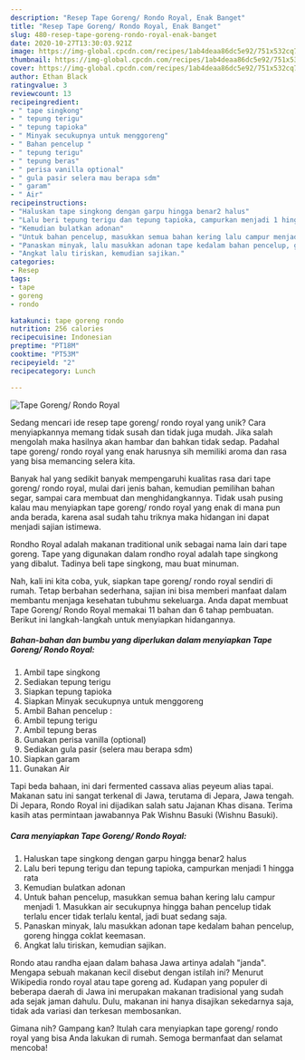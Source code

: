 ```yaml
---
description: "Resep Tape Goreng/ Rondo Royal, Enak Banget"
title: "Resep Tape Goreng/ Rondo Royal, Enak Banget"
slug: 480-resep-tape-goreng-rondo-royal-enak-banget
date: 2020-10-27T13:30:03.921Z
image: https://img-global.cpcdn.com/recipes/1ab4deaa86dc5e92/751x532cq70/tape-goreng-rondo-royal-foto-resep-utama.jpg
thumbnail: https://img-global.cpcdn.com/recipes/1ab4deaa86dc5e92/751x532cq70/tape-goreng-rondo-royal-foto-resep-utama.jpg
cover: https://img-global.cpcdn.com/recipes/1ab4deaa86dc5e92/751x532cq70/tape-goreng-rondo-royal-foto-resep-utama.jpg
author: Ethan Black
ratingvalue: 3
reviewcount: 13
recipeingredient:
- " tape singkong"
- " tepung terigu"
- " tepung tapioka"
- " Minyak secukupnya untuk menggoreng"
- " Bahan pencelup "
- " tepung terigu"
- " tepung beras"
- " perisa vanilla optional"
- " gula pasir selera mau berapa sdm"
- " garam"
- " Air"
recipeinstructions:
- "Haluskan tape singkong dengan garpu hingga benar2 halus"
- "Lalu beri tepung terigu dan tepung tapioka, campurkan menjadi 1 hingga rata"
- "Kemudian bulatkan adonan"
- "Untuk bahan pencelup, masukkan semua bahan kering lalu campur menjadi 1. Masukkan air secukupnya hingga bahan pencelup tidak terlalu encer tidak terlalu kental, jadi buat sedang saja."
- "Panaskan minyak, lalu masukkan adonan tape kedalam bahan pencelup, goreng hingga coklat keemasan."
- "Angkat lalu tiriskan, kemudian sajikan."
categories:
- Resep
tags:
- tape
- goreng
- rondo

katakunci: tape goreng rondo 
nutrition: 256 calories
recipecuisine: Indonesian
preptime: "PT18M"
cooktime: "PT53M"
recipeyield: "2"
recipecategory: Lunch

---
```



![Tape Goreng/ Rondo Royal](https://img-global.cpcdn.com/recipes/1ab4deaa86dc5e92/751x532cq70/tape-goreng-rondo-royal-foto-resep-utama.jpg)

Sedang mencari ide resep tape goreng/ rondo royal yang unik? Cara menyiapkannya memang tidak susah dan tidak juga mudah. Jika salah mengolah maka hasilnya akan hambar dan bahkan tidak sedap. Padahal tape goreng/ rondo royal yang enak harusnya sih memiliki aroma dan rasa yang bisa memancing selera kita.

Banyak hal yang sedikit banyak mempengaruhi kualitas rasa dari tape goreng/ rondo royal, mulai dari jenis bahan, kemudian pemilihan bahan segar, sampai cara membuat dan menghidangkannya. Tidak usah pusing kalau mau menyiapkan tape goreng/ rondo royal yang enak di mana pun anda berada, karena asal sudah tahu triknya maka hidangan ini dapat menjadi sajian istimewa.

Rondho Royal adalah makanan traditional unik sebagai nama lain dari tape goreng. Tape yang digunakan dalam rondho royal adalah tape singkong yang dibalut. Tadinya beli tape singkong, mau buat minuman.


Nah, kali ini kita coba, yuk, siapkan tape goreng/ rondo royal sendiri di rumah. Tetap berbahan sederhana, sajian ini bisa memberi manfaat dalam membantu menjaga kesehatan tubuhmu sekeluarga. Anda dapat membuat Tape Goreng/ Rondo Royal memakai 11 bahan dan 6 tahap pembuatan. Berikut ini langkah-langkah untuk menyiapkan hidangannya.

<!--inarticleads1-->

##### Bahan-bahan dan bumbu yang diperlukan dalam menyiapkan Tape Goreng/ Rondo Royal:

1. Ambil  tape singkong
1. Sediakan  tepung terigu
1. Siapkan  tepung tapioka
1. Siapkan  Minyak secukupnya untuk menggoreng
1. Ambil  Bahan pencelup :
1. Ambil  tepung terigu
1. Ambil  tepung beras
1. Gunakan  perisa vanilla (optional)
1. Sediakan  gula pasir (selera mau berapa sdm)
1. Siapkan  garam
1. Gunakan  Air


Tapi beda bahaan, ini dari fermented cassava alias peyeum alias tapai. Makanan satu ini sangat terkenal di Jawa, terutama di Jepara, Jawa tengah. Di Jepara, Rondo Royal ini dijadikan salah satu Jajanan Khas disana. Terima kasih atas permintaan jawabannya Pak Wishnu Basuki (Wishnu Basuki). 

<!--inarticleads2-->

##### Cara menyiapkan Tape Goreng/ Rondo Royal:

1. Haluskan tape singkong dengan garpu hingga benar2 halus
1. Lalu beri tepung terigu dan tepung tapioka, campurkan menjadi 1 hingga rata
1. Kemudian bulatkan adonan
1. Untuk bahan pencelup, masukkan semua bahan kering lalu campur menjadi 1. Masukkan air secukupnya hingga bahan pencelup tidak terlalu encer tidak terlalu kental, jadi buat sedang saja.
1. Panaskan minyak, lalu masukkan adonan tape kedalam bahan pencelup, goreng hingga coklat keemasan.
1. Angkat lalu tiriskan, kemudian sajikan.


Rondo atau randha ejaan dalam bahasa Jawa artinya adalah &#34;janda&#34;. Mengapa sebuah makanan kecil disebut dengan istilah ini? Menurut Wikipedia rondo royal atau tape goreng ad. Kudapan yang populer di beberapa daerah di Jawa ini merupakan makanan tradisional yang sudah ada sejak jaman dahulu. Dulu, makanan ini hanya disajikan sekedarnya saja, tidak ada variasi dan terkesan membosankan. 

Gimana nih? Gampang kan? Itulah cara menyiapkan tape goreng/ rondo royal yang bisa Anda lakukan di rumah. Semoga bermanfaat dan selamat mencoba!
